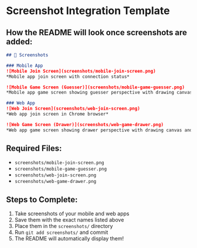 # Screenshot Integration Template

## How the README will look once screenshots are added:

```markdown
## 📸 Screenshots

### Mobile App
![Mobile Join Screen](screenshots/mobile-join-screen.png)
*Mobile app join screen with connection status*

![Mobile Game Screen (Guesser)](screenshots/mobile-game-guesser.png)
*Mobile app game screen showing guesser perspective with drawing canvas*

### Web App
![Web Join Screen](screenshots/web-join-screen.png)
*Web app join screen in Chrome browser*

![Web Game Screen (Drawer)](screenshots/web-game-drawer.png)
*Web app game screen showing drawer perspective with drawing canvas and chat*
```

## Required Files:
- `screenshots/mobile-join-screen.png`
- `screenshots/mobile-game-guesser.png`
- `screenshots/web-join-screen.png`
- `screenshots/web-game-drawer.png`

## Steps to Complete:
1. Take screenshots of your mobile and web apps
2. Save them with the exact names listed above
3. Place them in the `screenshots/` directory
4. Run `git add screenshots/` and commit
5. The README will automatically display them!
